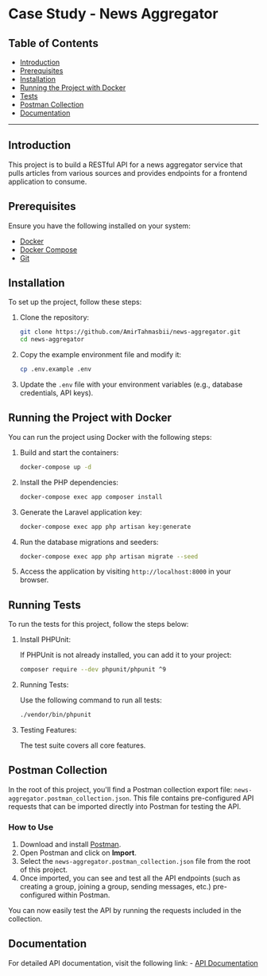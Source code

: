 # Case Study - News Aggregator

## Table of Contents

- [Introduction](#introduction)
- [Prerequisites](#prerequisites)
- [Installation](#installation)
- [Running the Project with Docker](#running-the-project-with-docker)
- [Tests](#Running-Tests)
- [Postman Collection](#postman-collection)
- [Documentation](#documentation)

---

## Introduction

This project is to build a RESTful API for a news aggregator service that pulls articles from various
sources and provides endpoints for a frontend application to consume.

## Prerequisites

Ensure you have the following installed on your system:

- [Docker](https://docs.docker.com/get-docker/)
- [Docker Compose](https://docs.docker.com/compose/install/)
- [Git](https://git-scm.com/book/en/v2/Getting-Started-Installing-Git)

## Installation

To set up the project, follow these steps:

1. Clone the repository:
    ```bash
    git clone https://github.com/AmirTahmasbii/news-aggregator.git
    cd news-aggregator
    ```

2. Copy the example environment file and modify it:
    ```bash
    cp .env.example .env
    ```

3. Update the `.env` file with your environment variables (e.g., database credentials, API keys).

## Running the Project with Docker

You can run the project using Docker with the following steps:

1. Build and start the containers:
    ```bash
    docker-compose up -d
    ```

2. Install the PHP dependencies:
    ```bash
    docker-compose exec app composer install
    ```

3. Generate the Laravel application key:
    ```bash
    docker-compose exec app php artisan key:generate
    ```

4. Run the database migrations and seeders:
    ```bash
    docker-compose exec app php artisan migrate --seed
    ```

5. Access the application by visiting `http://localhost:8000` in your browser.


## Running Tests

To run the tests for this project, follow the steps below:

1. Install PHPUnit:

    If PHPUnit is not already installed, you can add it to your     project:

    ```bash
    composer require --dev phpunit/phpunit ^9
    ```
2. Running Tests:

    Use the following command to run all tests:

    ```bash
    ./vendor/bin/phpunit
    ```
3. Testing Features:

    The test suite covers all core features.

## Postman Collection

In the root of this project, you'll find a Postman collection export file: `news-aggregator.postman_collection.json`. This file contains pre-configured API requests that can be imported directly into Postman for testing the API.

### How to Use

1. Download and install [Postman](https://www.postman.com/downloads/).
2. Open Postman and click on **Import**.
3. Select the `news-aggregator.postman_collection.json` file from the root of this project.
4. Once imported, you can see and test all the API endpoints (such as creating a group, joining a group, sending messages, etc.) pre-configured within Postman.

You can now easily test the API by running the requests included in the collection.

## Documentation
For detailed API documentation, visit the following link:
    - [API Documentation](http://localhost:8000/docs)
